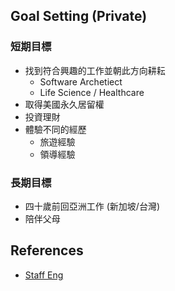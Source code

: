## Goal Setting (Private)

### 短期目標
- 找到符合興趣的工作並朝此方向耕耘
  - Software Archetiect
  - Life Science / Healthcare
- 取得美國永久居留權
- 投資理財
- 體驗不同的經歷
  - 旅遊經驗 
  - 領導經驗

### 長期目標
- 四十歲前回亞洲工作 (新加坡/台灣)
- 陪伴父母


## References
- [Staff Eng](https://staffeng.com/)
